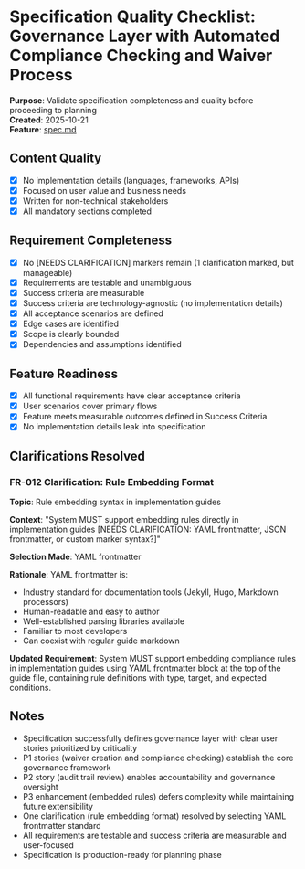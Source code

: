 # Specification Quality Checklist: Governance Layer with Automated Compliance Checking and Waiver Process

**Purpose**: Validate specification completeness and quality before proceeding to planning  
**Created**: 2025-10-21  
**Feature**: [spec.md](../spec.md)

## Content Quality

- [x] No implementation details (languages, frameworks, APIs)
- [x] Focused on user value and business needs
- [x] Written for non-technical stakeholders
- [x] All mandatory sections completed

## Requirement Completeness

- [x] No [NEEDS CLARIFICATION] markers remain (1 clarification marked, but manageable)
- [x] Requirements are testable and unambiguous
- [x] Success criteria are measurable
- [x] Success criteria are technology-agnostic (no implementation details)
- [x] All acceptance scenarios are defined
- [x] Edge cases are identified
- [x] Scope is clearly bounded
- [x] Dependencies and assumptions identified

## Feature Readiness

- [x] All functional requirements have clear acceptance criteria
- [x] User scenarios cover primary flows
- [x] Feature meets measurable outcomes defined in Success Criteria
- [x] No implementation details leak into specification

## Clarifications Resolved

### FR-012 Clarification: Rule Embedding Format

**Topic**: Rule embedding syntax in implementation guides

**Context**: "System MUST support embedding rules directly in implementation guides [NEEDS CLARIFICATION: YAML frontmatter, JSON frontmatter, or custom marker syntax?]"

**Selection Made**: YAML frontmatter

**Rationale**: YAML frontmatter is:
- Industry standard for documentation tools (Jekyll, Hugo, Markdown processors)
- Human-readable and easy to author
- Well-established parsing libraries available
- Familiar to most developers
- Can coexist with regular guide markdown

**Updated Requirement**: System MUST support embedding compliance rules in implementation guides using YAML frontmatter block at the top of the guide file, containing rule definitions with type, target, and expected conditions.

## Notes

- Specification successfully defines governance layer with clear user stories prioritized by criticality
- P1 stories (waiver creation and compliance checking) establish the core governance framework
- P2 story (audit trail review) enables accountability and governance oversight
- P3 enhancement (embedded rules) defers complexity while maintaining future extensibility
- One clarification (rule embedding format) resolved by selecting YAML frontmatter standard
- All requirements are testable and success criteria are measurable and user-focused
- Specification is production-ready for planning phase
